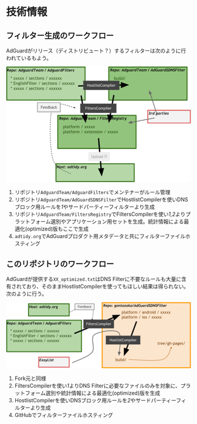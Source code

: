 # 技術情報

## フィルター生成のワークフロー

AdGuardがリリース（ディストリビュート？）するフィルターは次のように行われているもよう。

![AdGuardフィルターのワークフロー](./ag_filter_workflow.svg)

1. リポジトリ`AdguardTeam/AdguardFilters`でメンテナーがルール管理
2. リポジトリ`AdguardTeam/AdGuardSDNSFilter`でHostlistCompilerを使いDNSブロック用ルールを*1*やサードパーティーフィルターより生成
3. リポジトリ`AdguardTeam/FiltersRegistry`でFiltersCompilerを使い*1,2*よりプラットフォーム選別やアプリケーション用セットを生成。統計情報による最適化(optimized)版もここで生成
4. `adtidy.org`でAdGuardプロダクト用メタデータと共にフィルターファイルホスティング

## このリポジトリのワークフロー

AdGuardが提供する`XX_optimized.txt`はDNS Filterに不要なルールも大量に含有されており、そのままHostlistCompilerを使ってもほしい結果は得られない。次のように行う。

![フォーク後DNSフィルターのワークフロー](./ag_filter_forked_workflow.svg)

1. Fork元と同様
2. FiltersCompilerを使い*1*よりDNS Filterに必要なファイルのみを対象に、プラットフォーム選別や統計情報による最適化(optimized)版を生成
3. HostlistCompilerを使いDNSブロック用ルールを*2*やサードパーティーフィルターより生成
4. GitHubでフィルターファイルホスティング
